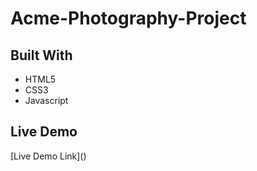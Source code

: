 # Acme-Photography-Project

## Built With

- HTML5
- CSS3
- Javascript

## Live Demo 

[Live Demo Link](<a href="https://chandan-devs.github.io/Acme-Photography-Project/" target="_blank"></a>)

